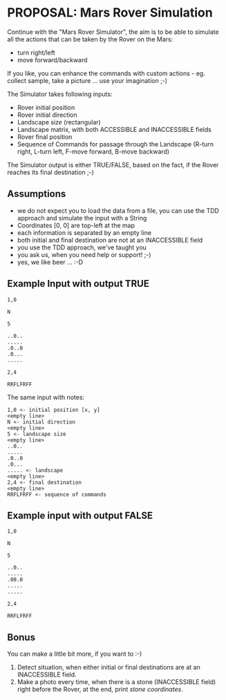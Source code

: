 # PROPOSAL: Mars Rover Simulation

Continue with the "Mars Rover Simulator", the aim is to be able to simulate all the actions that can be taken by the Rover on the Mars:
 - turn right/left
 - move forward/backward

If you like, you can enhance the commands with custom actions - eg. collect sample, take a picture ... use your imagination ;-)

The Simulator takes following inputs:
 - Rover initial position
 - Rover initial direction
 - Landscape _size_ (rectangular)
 - Landscape matrix, with both ACCESSIBLE and INACCESSIBLE fields
 - Rover final position
 - Sequence of Commands for passage through the Landscape (R-turn right, L-turn left, F-move forward, B-move backward)

The Simulator output is either TRUE/FALSE, based on the fact, if the Rover reaches its final destination ;-)

## Assumptions
 - we do not expect you to load the data from a file, you can use the TDD approach and simulate the input with a String
 - Coordinates [0, 0] are top-left at the map
 - each information is separated by an empty line
 - both initial and final destination are not at an INACCESSIBLE field
 - you use the TDD approach, we've taught you
 - you ask us, when you need help or support! ;-)
 - yes, we like beer ... :-D

## Example Input with output TRUE

```
1,0

N

5

..0..
.....
.0..0
.0...
.....

2,4

RRFLFRFF
```

The same input with notes:
```
1,0 <- initial position [x, y]
<empty line>
N <- initial direction
<empty line>
5 <- landscape size
<empty line>
..0..
.....
.0..0
.0...
..... <- landscape
<empty line>
2,4 <- final destination
<empty line>
RRFLFRFF <- sequence of commands
```

## Example input with output FALSE

```
1,0

N

5

..0..
.....
.00.0
.....
.....

2,4

RRFLFRFF
```

## Bonus

You can make a little bit more, if you want to :-)

 1. Detect situation, when either initial or final destinations are at an INACCESSIBLE field.
 2. Make a photo every time, when there is a stone (INACCESSIBLE field) right before the Rover, at the end, print _stone coordinates_.
